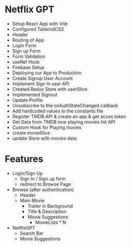 # Netflix GPT
- Setup React App with Vite
- Configured TailwindCSS
- Header
- Routing of App
- Login Form
- Sign up Form
- Form Validation
- useRef Hook
- Firebase Setup
- Deploying our App to Production
- Create Signup User Account
- Implement Sign In user API
- Created Redux Store with userSlice
- Implemented Signout
- Update Profile
- Unsubscribe to the onAuthStateChanged callback
- Add hardcoded values to the constants file
- Register TMDB API & create an app & get acces token
- Get Data from TMDB now playing movies list API
- Custom Hook for Playing movies
- create movieSlice
- update Store with movies data


# Features
- Login/Sign Up
    - Sign In / Sign up form
    - redirect to Browse Page
- Browse (after authentication)
    - Header
    - Main Movie
        - Trailer in Background
        - Title & Description
        - Movie Suggestions
            - MovieLists * N
- NetflixGPT
    - Search Bar
    - Movie Suggestions